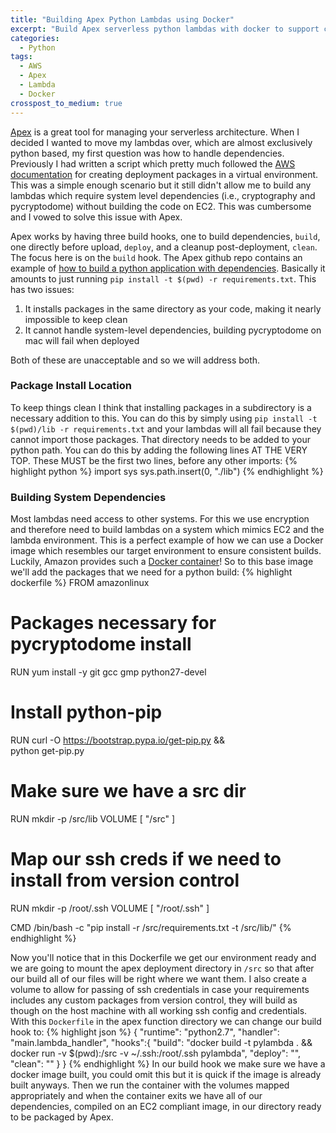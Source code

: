 ```yaml
---
title: "Building Apex Python Lambdas using Docker"
excerpt: "Build Apex serverless python lambdas with docker to support cryptography and other system-level dependencies"
categories:
  - Python
tags:
  - AWS
  - Apex
  - Lambda
  - Docker
crosspost_to_medium: true
---
```


[Apex](https://Apex.run) is a great tool for managing your serverless architecture. When I decided I wanted to move my lambdas over, which are almost exclusively python based, my first question was how to handle dependencies. Previously I had written a script which pretty much followed the [AWS documentation](http://docs.aws.amazon.com/lambda/latest/dg/lambda-python-how-to-create-deployment-package.html) for creating deployment packages in a virtual environment. This was a simple enough scenario but it still didn't allow me to build any lambdas which require system level dependencies (i.e., cryptography and pycryptodome) without building the code on EC2. This was cumbersome and I vowed to solve this issue with Apex.

Apex works by having three build hooks, one to build dependencies, `build`, one directly before upload, `deploy`, and a cleanup post-deployment, `clean`. The focus here is on the `build` hook. The Apex github repo contains an example of [how to build a python application with dependencies](https://github.com/apex/apex/tree/master/_examples/python/functions/dependency). Basically it amounts to just running `pip install -t $(pwd) -r requirements.txt`. This has two issues:
1. It installs packages in the same directory as your code, making it nearly impossible to keep clean
2. It cannot handle system-level dependencies, building pycryptodome on mac will fail when deployed

Both of these are unacceptable and so we will address both.

### Package Install Location
To keep things clean I think that installing packages in a subdirectory is a necessary addition to this. You can do this by simply using `pip install -t $(pwd)/lib -r requirements.txt` and your lambdas will all fail because they cannot import those packages. That directory needs to be added to your python path. You can do this by adding the following lines AT THE VERY TOP. These MUST be the first two lines, before any other imports:
{% highlight python %}
import sys
sys.path.insert(0, "./lib")
{% endhighlight %}

### Building System Dependencies
Most lambdas need access to other systems. For this we use encryption and therefore need to build lambdas on a system which mimics EC2 and the lambda environment. This is a perfect example of how we can use a Docker image which resembles our target environment to ensure consistent builds. Luckily, Amazon provides such a [Docker container](https://hub.docker.com/_/amazonlinux/)! So to this base image we'll add the packages that we need for a python build:
{% highlight dockerfile %}
FROM amazonlinux
# Packages necessary for pycryptodome install
RUN yum install -y git gcc gmp python27-devel
# Install python-pip
RUN curl -O https://bootstrap.pypa.io/get-pip.py &&\
    python get-pip.py
# Make sure we have a src dir
RUN mkdir -p /src/lib
VOLUME [ "/src" ]
# Map our ssh creds if we need to install from version control
RUN mkdir -p /root/.ssh
VOLUME [ "/root/.ssh" ]

CMD /bin/bash -c "pip install -r /src/requirements.txt -t /src/lib/"
{% endhighlight %}

Now you'll notice that in this Dockerfile we get our environment ready and we are going to mount the apex deployment directory in `/src` so that after our build all of our files will be right where we want them. I also create a volume to allow for passing of ssh credentials in case your requirements includes any custom packages from version control, they will build as though on the host machine with all working ssh config and credentials. With this `Dockerfile` in the apex function directory we can change our build hook to:
{% highlight json %}
{
  "runtime": "python2.7",
  "handler": "main.lambda_handler",
  "hooks":{
    "build": "docker build -t pylambda . && docker run -v $(pwd):/src -v ~/.ssh:/root/.ssh pylambda",
    "deploy": "",
    "clean": ""
  }
}
{% endhighlight %}
In our build hook we make sure we have a docker image built, you could omit this but it is quick if the image is already built anyways. Then we run the container with the volumes mapped appropriately and when the container exits we have all of our dependencies, compiled on an EC2 compliant image, in our directory ready to be packaged by Apex.
